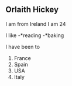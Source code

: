 ## Orlaith Hickey

I am from Ireland 
I am 24

I like 
-*reading
-*baking

I have been to 
1. France
2. Spain 
3. USA
4. Italy
